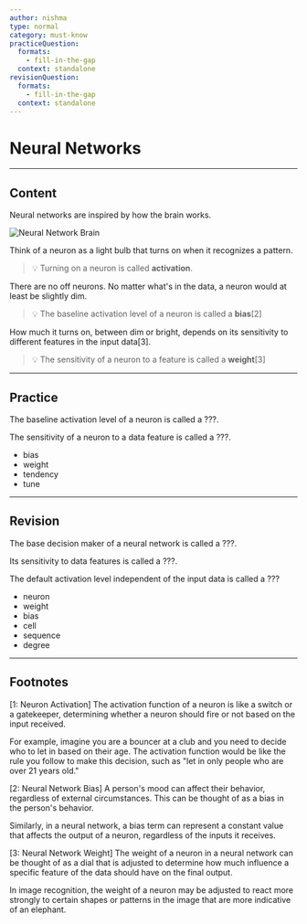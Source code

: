 ```yaml
---
author: nishma
type: normal
category: must-know
practiceQuestion:
  formats:
    - fill-in-the-gap
  context: standalone
revisionQuestion:
  formats:
    - fill-in-the-gap
  context: standalone
---
```


# Neural Networks

---
## Content

Neural networks are inspired by how the brain works. 

![Neural Network Brain](https://img.enkipro.com/6ed5a555ba9c0ce3c4fc1116e6068adc.gif)

Think of a neuron as a light bulb that turns on when it recognizes a pattern.

> 💡 Turning on a neuron is called **activation**. 

There are no off neurons. No matter what's in the data, a neuron would at least be slightly dim.

> 💡 The baseline activation level of a neuron is called a **bias**[2]

How much it turns on, between dim or bright, depends on its sensitivity to different features in the input data[3].

> 💡 The sensitivity of a neuron to a feature is called a **weight**[3]

---
## Practice

The baseline activation level of a neuron is called a ???.

The sensitivity of a neuron to a data feature is called a ???.

- bias
- weight
- tendency
- tune


---
## Revision

The base decision maker of a neural network is called a ???.

Its sensitivity to data features is called a ???.

The default activation level independent of the input data is called a ???

- neuron
- weight
- bias
- cell
- sequence
- degree

---
## Footnotes

[1: Neuron Activation]
The activation function of a neuron is like a switch or a gatekeeper, determining whether a neuron should fire or not based on the input received.

For example, imagine you are a bouncer at a club and you need to decide who to let in based on their age. The activation function would be like the rule you follow to make this decision, such as "let in only people who are over 21 years old."

[2: Neural Network Bias]
A person's mood can affect their behavior, regardless of external circumstances. This can be thought of as a bias in the person's behavior. 

Similarly, in a neural network, a bias term can represent a constant value that affects the output of a neuron, regardless of the inputs it receives.

[3: Neural Network Weight]
The weight of a neuron in a neural network can be thought of as a dial that is adjusted to determine how much influence a specific feature of the data should have on the final output. 

In image recognition, the weight of a neuron may be adjusted to react more strongly to certain shapes or patterns in the image that are more indicative of an elephant.